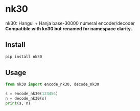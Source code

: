 # nk30

nk30: Hangul + Hanja base-30000 numeral encoder/decoder  
**Compatible with kn30 but renamed for namespace clarity.**

## Install

```bash
pip install nk30
```

## Usage

```python
from nk30 import encode_nk30, decode_nk30

s = encode_nk30(123456)
n = decode_nk30(s)
print(s, n)
```
